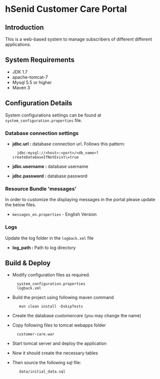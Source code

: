 hSenid Customer Care Portal
===

Introduction
---
This is a web-based system to manage subscribers of different different applications.


System Requirements
---
- JDK 1.7
- apache-tomcat-7
- Mysql 5.5 or higher
- Maven 3


Configuration Details
---

System configurations settings can be found at `system_configuration.properties` file.

### Database connection settings

* **jdbc.url      :** database connection url. Follows this pattern:

        jdbc:mysql://<host>:<port>/<db_name>?createDatabaseIfNotExist\=true

* **jdbc.username :** database username
* **jdbc.password :** database password



### Resource Bundle 'messages'

In order to customize the displaying messages in the portal please update the below files.

* `messages_en.properties` - English Version

### Logs

Update the log folder in the `logback.xml` file

   * **log_path  :** Path to log directory


Build & Deploy
---

* Modify configuration files as required.

        system_configuration.properties
        logback.xml

* Build the project using following maven command

         mvn clean install -DskipTests

* Create the database _customercare_ (you may change the name)

* Copy following files to tomcat webapps folder

        customer-care.war

* Start tomcat server and deploy the application

* Now it should create the necessary tables

* Then source the following sql file:

         data/initial_data.sql

